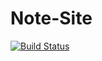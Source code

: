 # Note-Site

[![Build Status](https://travis-ci.org/85Ryan/note-site.svg?branch=master)](https://travis-ci.org/85Ryan/note-site)
